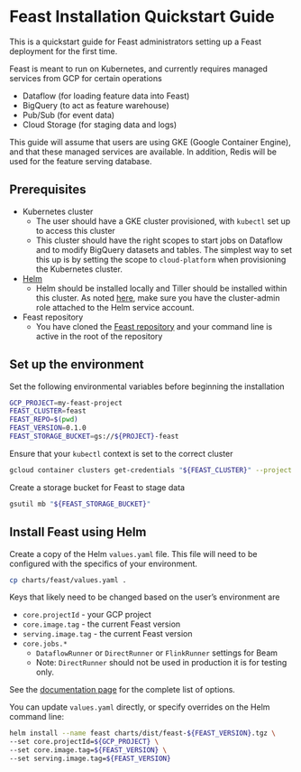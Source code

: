 # Feast Installation Quickstart Guide

This is a quickstart guide for Feast administrators setting up a Feast
deployment for the first time.

Feast is meant to run on Kubernetes, and currently requires managed
services from GCP for certain operations
* Dataflow (for loading feature data into Feast)
* BigQuery (to act as feature warehouse)
* Pub/Sub (for event data)
* Cloud Storage (for staging data and logs)

This guide will assume that users are using GKE (Google Container
Engine), and that these managed services are available. In addition,
Redis will be used for the feature serving database.

## Prerequisites

* Kubernetes cluster
  * The user should have a GKE cluster provisioned, with `kubectl` set
    up to access this cluster
  * This cluster should have the right scopes to start jobs on
    Dataflow and to modify BigQuery datasets and tables. The simplest
    way to set this up is by setting the scope to `cloud-platform` when
    provisioning the Kubernetes cluster.
* [Helm](https://helm.sh/)
  * Helm should be installed locally and Tiller should be installed
    within this cluster. As noted
    [here](https://medium.com/google-cloud/helm-on-gke-cluster-quick-hands-on-guide-ecffad94b0),
    make sure you have the cluster-admin role attached to the Helm
    service account.
* Feast repository
  * You have cloned the [Feast
    repository](https://github.com/gojek/feast/) and your command line
    is active in the root of the repository

## Set up the environment

Set the following environmental variables before beginning the installation

```sh
GCP_PROJECT=my-feast-project
FEAST_CLUSTER=feast
FEAST_REPO=$(pwd)
FEAST_VERSION=0.1.0
FEAST_STORAGE_BUCKET=gs://${PROJECT}-feast
```

Ensure that your `kubectl` context is set to the correct cluster

```sh
gcloud container clusters get-credentials "${FEAST_CLUSTER}" --project "${GCP_PROJECT}"
```

Create a storage bucket for Feast to stage data

```sh
gsutil mb "${FEAST_STORAGE_BUCKET}"
```

## Install Feast using Helm

Create a copy of the Helm `values.yaml` file. This file will need to
be configured with the specifics of your environment.

```sh
cp charts/feast/values.yaml .
```

Keys that likely need to be changed based on the user’s environment are
* `core.projectId` - your GCP project
* `core.image.tag` - the current Feast version
* `serving.image.tag` - the current Feast version
* `core.jobs.*` 
  * `DataflowRunner` or `DirectRunner` or `FlinkRunner` settings for Beam
  * Note: `DirectRunner` should not be used in production it is for testing only.

See the [documentation page](#) for the complete list of options.

You can update `values.yaml` directly, or specify overrides on the Helm command line:

```sh
helm install --name feast charts/dist/feast-${FEAST_VERSION}.tgz \
--set core.projectId=${GCP_PROJECT} \
--set core.image.tag=${FEAST_VERSION} \
--set serving.image.tag=${FEAST_VERSION}
```
